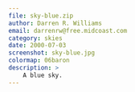```yaml
---
file: sky-blue.zip
author: Darren R. Williams
email: darrenrw@free.midcoast.com
category: skies
date: 2000-07-03
screenshot: sky-blue.jpg
colormap: 06baron
description: >
    A blue sky.
---
```

